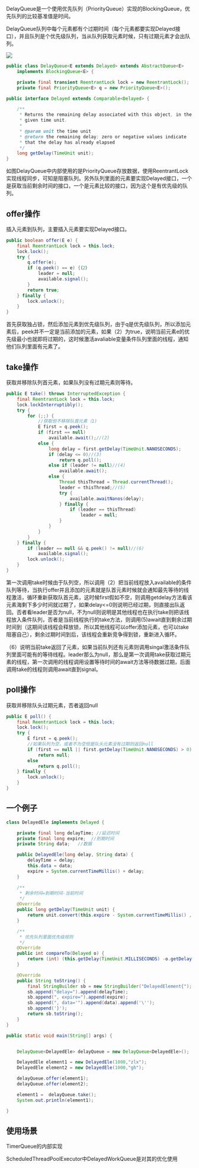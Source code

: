 DelayQueue是一个使用优先队列（PriorityQueue）实现的BlockingQueue，优先队列的比较基准值是时间。

DelayQueue队列中每个元素都有个过期时间（每个元素都要实现Delayed接口），并且队列是个优先级队列，当从队列获取元素时候，只有过期元素才会出队列。

![](./images/delayqueue.png)

```java
public class DelayQueue<E extends Delayed> extends AbstractQueue<E>
    implements BlockingQueue<E> {

    private final transient ReentrantLock lock = new ReentrantLock();
    private final PriorityQueue<E> q = new PriorityQueue<E>();
```
```java
public interface Delayed extends Comparable<Delayed> {

    /**
     * Returns the remaining delay associated with this object, in the
     * given time unit.
     *
     * @param unit the time unit
     * @return the remaining delay; zero or negative values indicate
     * that the delay has already elapsed
     */
    long getDelay(TimeUnit unit);
}
```



如图DelayQueue中内部使用的是PriorityQueue存放数据，使用ReentrantLock实现线程同步，可知是阻塞队列。另外队列里面的元素要实现Delayed接口，一个是获取当前剩余时间的接口，一个是元素比较的接口，因为这个是有优先级的队列。

## offer操作
插入元素到队列，主要插入元素要实现Delayed接口。

```java
public boolean offer(E e) {
    final ReentrantLock lock = this.lock;
    lock.lock();
    try {
        q.offer(e);
        if (q.peek() == e) {（2）
            leader = null;
            available.signal();
        }
        return true;
    } finally {
        lock.unlock();
    }
}
```
首先获取独占锁，然后添加元素到优先级队列，由于q是优先级队列，所以添加元素后，peek并不一定是当前添加的元素，如果（2）为true，说明当前元素e的优先级最小也就即将过期的，这时候激活avaliable变量条件队列里面的线程，通知他们队列里面有元素了。

## take操作
获取并移除队列首元素，如果队列没有过期元素则等待。

```java
public E take() throws InterruptedException {
    final ReentrantLock lock = this.lock;
    lock.lockInterruptibly();
    try {
        for (;;) {
            //获取但不移除队首元素（1)
            E first = q.peek();
            if (first == null)
                available.await();//(2)
            else {
                long delay = first.getDelay(TimeUnit.NANOSECONDS);
                if (delay <= 0)//(3)
                    return q.poll();
                else if (leader != null)//(4)
                    available.await();
                else {
                    Thread thisThread = Thread.currentThread();
                    leader = thisThread;//(5)
                    try {
                        available.awaitNanos(delay);
                    } finally {
                        if (leader == thisThread)
                            leader = null;
                    }
                }
            }
        }
    } finally {
        if (leader == null && q.peek() != null)//(6)
            available.signal();
        lock.unlock();
    }
}
```
第一次调用take时候由于队列空，所以调用（2）把当前线程放入available的条件队列等待，当执行offer并且添加的元素就是队首元素时候就会通知最先等待的线程激活，循环重新获取队首元素，这时候first假如不空，则调用getdelay方法看该元素海剩下多少时间就过期了，如果delay<=0则说明已经过期，则直接出队返回。否者看leader是否为null，不为null则说明是其他线程也在执行take则把该线程放入条件队列，否者是当前线程执行的take方法，则调用(5)await直到剩余过期时间到（这期间该线程会释放锁，所以其他线程可以offer添加元素，也可以take阻塞自己），剩余过期时间到后，该线程会重新竞争得到锁，重新进入循环。

（6）说明当前take返回了元素，如果当前队列还有元素则调用singal激活条件队列里面可能有的等待线程。leader那么为null，那么是第一次调用take获取过期元素的线程，第一次调用的线程调用设置等待时间的await方法等待数据过期，后面调用take的线程则调用await直到signal。

## poll操作
获取并移除队头过期元素，否者返回null
```java
public E poll() {
    final ReentrantLock lock = this.lock;
    lock.lock();
    try {
        E first = q.peek();
        //如果队列为空，或者不为空但是队头元素没有过期则返回null
        if (first == null || first.getDelay(TimeUnit.NANOSECONDS) > 0)
            return null;
        else
            return q.poll();
    } finally {
        lock.unlock();
    }
}
```
## 一个例子
```java
class DelayedEle implements Delayed {

    private final long delayTime; //延迟时间
    private final long expire;  //到期时间
    private String data;   //数据

    public DelayedEle(long delay, String data) {
        delayTime = delay;
        this.data = data;
        expire = System.currentTimeMillis() + delay; 
    }

    /**
     * 剩余时间=到期时间-当前时间
     */
    @Override
    public long getDelay(TimeUnit unit) {
        return unit.convert(this.expire - System.currentTimeMillis() , TimeUnit.MILLISECONDS);
    }

    /**
     * 优先队列里面优先级规则
     */
    @Override
    public int compareTo(Delayed o) {
        return (int) (this.getDelay(TimeUnit.MILLISECONDS) -o.getDelay(TimeUnit.MILLISECONDS));
    }

    @Override
    public String toString() {
        final StringBuilder sb = new StringBuilder("DelayedElement{");
        sb.append("delay=").append(delayTime);
        sb.append(", expire=").append(expire);
        sb.append(", data='").append(data).append('\'');
        sb.append('}');
        return sb.toString();
    }
}

public static void main(String[] args) {


    DelayQueue<DelayedEle> delayQueue = new DelayQueue<DelayedEle>();

    DelayedEle element1 = new DelayedEle(1000,"zlx");
    DelayedEle element2 = new DelayedEle(1000,"gh");

    delayQueue.offer(element1);
    delayQueue.offer(element2);

    element1 =  delayQueue.take();
    System.out.println(element1);

}
```
## 使用场景
TimerQueue的内部实现

ScheduledThreadPoolExecutor中DelayedWorkQueue是对其的优化使用